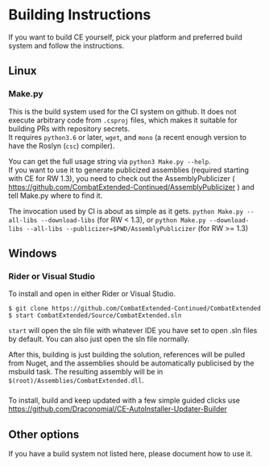 # Building Instructions
If you want to build CE yourself, pick your platform and preferred build system and follow the instructions.

## Linux
### Make.py
This is the build system used for the CI system on github.  It does not execute arbitrary code from `.csproj` files, which makes it suitable for building PRs with repository secrets.  
It requires `python3.6` or later, `wget`, and `mono` (a recent enough version to have the Roslyn (`csc`) compiler).  

You can get the full usage string via `python3 Make.py --help`.  
If you want to use it to generate publicized assemblies (required starting with CE for RW 1.3), you need to check out the AssemblyPublicizer ( https://github.com/CombatExtended-Continued/AssemblyPublicizer )
and tell Make.py where to find it.

The invocation used by CI is about as simple as it gets.
`python Make.py --all-libs --download-libs` (for RW < 1.3), or
`python Make.py --download-libs --all-libs --publicizer=$PWD/AssemblyPublicizer` (for RW >= 1.3)

## Windows

### Rider or Visual Studio
To install and open in either Rider or Visual Studio.
```
$ git clone https://github.com/CombatExtended-Continued/CombatExtended
$ start CombatExtended/Source/CombatExtended.sln 
```
`start` will open the sln file with whatever IDE you have set to open .sln files by default. You can also just open the sln file normally.

After this, building is just building the solution, references will be pulled from Nuget, and the assemblies should be automatically publicised by the msbuild task. The resulting assembly will be in `$(root)/Assemblies/CombatExtended.dll`.

###
To install, build and keep updated with a few simple guided clicks use 
https://github.com/Draconomial/CE-AutoInstaller-Updater-Builder

## Other options


If you have a build system not listed here, please document how to use it.
